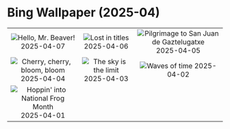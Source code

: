# Bing Wallpaper (2025-04)

|  |  |  |
|:---:|:---:|:---:|
| ![](https://www.bing.com/th?id=OHR.BeaverDay_EN-US0090956170_400x240.jpg "Hello, Mr. Beaver!") 2025-04-07 | ![](https://www.bing.com/th?id=OHR.PeabodyBaltimore_EN-US0036943577_400x240.jpg "Lost in titles") 2025-04-06 | ![](https://www.bing.com/th?id=OHR.GaztelugatxeSunset_EN-US9970203395_400x240.jpg "Pilgrimage to San Juan de Gaztelugatxe") 2025-04-05 |
| ![](https://www.bing.com/th?id=OHR.CherryBlossomDC_EN-US9897772834_400x240.jpg "Cherry, cherry, bloom, bloom") 2025-04-04 | ![](https://www.bing.com/th?id=OHR.SaguaroRainbow_EN-US3149462337_400x240.jpg "The sky is the limit") 2025-04-03 | ![](https://www.bing.com/th?id=OHR.UtahBadlands_EN-US3082813561_400x240.jpg "Waves of time") 2025-04-02 |
| ![](https://www.bing.com/th?id=OHR.TicanFrog_EN-US3006346741_400x240.jpg "Hoppin' into National Frog Month") 2025-04-01 |  |  |
